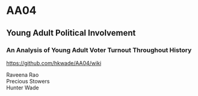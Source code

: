 # AA04
## Young Adult Political Involvement
### An Analysis of Young Adult Voter Turnout Throughout History

https://github.com/hkwade/AA04/wiki

Raveena Rao\
Precious Stowers\
Hunter Wade

